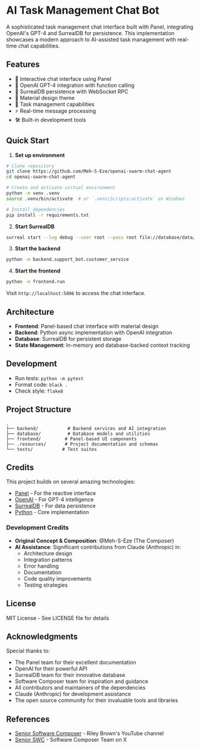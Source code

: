 # AI Task Management Chat Bot

A sophisticated task management chat interface built with Panel, integrating OpenAI's GPT-4 and SurrealDB for persistence. This implementation showcases a modern approach to AI-assisted task management with real-time chat capabilities.

## Features

- 🤖 Interactive chat interface using Panel
- 🔄 OpenAI GPT-4 integration with function calling
- 💾 SurrealDB persistence with WebSocket RPC
- 🎨 Material design theme
- 📝 Task management capabilities
- ⚡ Real-time message processing
- 🛠️ Built-in development tools

## Quick Start

1. **Set up environment**
```bash
# Clone repository
git clone https://github.com/Meh-S-Eze/openai-swarm-chat-agent
cd openai-swarm-chat-agent

# Create and activate virtual environment
python -m venv .venv
source .venv/bin/activate  # or `.venv\Scripts\activate` on Windows

# Install dependencies
pip install -r requirements.txt
```

2. **Start SurrealDB**
```bash
surreal start --log debug --user root --pass root file://database/data/surreal.db
```

3. **Start the backend**
```bash
python -m backend.support_bot.customer_service
```

4. **Start the frontend**
```bash
python -m frontend.run
```

Visit `http://localhost:5006` to access the chat interface.

## Architecture

- **Frontend**: Panel-based chat interface with material design
- **Backend**: Python async implementation with OpenAI integration
- **Database**: SurrealDB for persistent storage
- **State Management**: In-memory and database-backed context tracking

## Development

- Run tests: `python -m pytest`
- Format code: `black .`
- Check style: `flake8`

## Project Structure
```
.
├── backend/           # Backend services and AI integration
├── database/          # Database models and utilities
├── frontend/         # Panel-based UI components
├── .resources/       # Project documentation and schemas
└── tests/           # Test suites
```

## Credits

This project builds on several amazing technologies:

- [Panel](https://panel.holoviz.org/) - For the reactive interface
- [OpenAI](https://openai.com/) - For GPT-4 intelligence
- [SurrealDB](https://surrealdb.com/) - For data persistence
- [Python](https://www.python.org/) - Core implementation

### Development Credits

- **Original Concept & Composition**: @Meh-S-Eze (The Composer)
- **AI Assistance**: Significant contributions from Claude (Anthropic) in:
  - Architecture design
  - Integration patterns
  - Error handling
  - Documentation
  - Code quality improvements
  - Testing strategies

## License

MIT License - See LICENSE file for details

## Acknowledgments

Special thanks to:
- The Panel team for their excellent documentation
- OpenAI for their powerful API
- SurrealDB team for their innovative database
- Software Composer team for inspiration and guidance
- All contributors and maintainers of the dependencies
- Claude (Anthropic) for development assistance
- The open source community for their invaluable tools and libraries

## References

- [Senior Software Composer](https://www.youtube.com/@SeniorSWC) - Riley Brown's YouTube channel
- [Senior SWC](https://x.com/senior_swc) - Software Composer Team on X
